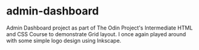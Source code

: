 # admin-dashboard

Admin Dashboard project as part of The Odin Project's Intermediate HTML and CSS Course to demonstrate Grid layout. I once again played around with some simple logo design using Inkscape.
